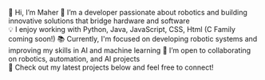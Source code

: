 👋 Hi, I’m Maher
🤖 I’m a developer passionate about robotics and building innovative solutions that bridge hardware and software  
💡 I enjoy working with Python, Java, JavaScript, CSS, Html (C Family coming soon!)
📚 Currently, I'm focused on developing robotic systems and improving my skills in AI and machine learning 
🌟 I’m open to collaborating on robotics, automation, and AI projects  
🚀 Check out my latest projects below and feel free to connect!
